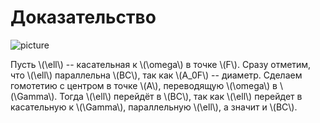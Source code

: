 # Доказательство

![picture](../img/proofs/fact1.png)


Пусть \\(\ell\\) -- касательная к \\(\omega\\) в точке \\(F\\). 
Сразу отметим, что \\(\ell\\) параллельна \\(BC\\), так как \\(A_0F\\) --
диаметр.
Сделаем гомотетию с центром в точке \\(A\\), переводящую \\(\omega\\) 
в \\(\Gamma\\). Тогда \\(\ell\\) перейдёт в \\(BC\\), так как \\(\ell\\)
перейдет в касательную к \\(\Gamma\\), параллельную \\(\ell\\), а значит и 
\\(BC\\).
<!--прямые переходят в параллельные им прямые.-->
